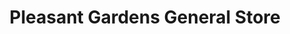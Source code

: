 ---
title: "Pleasant Gardens General Store"
url: /marion/pleasant-gardens-general-store/
shop: convenience
---